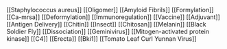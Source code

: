 [[Staphylococcus aureus]]
[[Oligomer]]
[[Amyloid Fibrils]]
[[Formylation]]
[[Ca-mrsa]]
[[Deformylation]]
[[Immunoregulation]]
[[Vaccine]]
[[Adjuvant]]
[[Antigen Delivery]]
[[Chitin]]
[[Insect]]
[[Chitosan]]
[[Melanin]]
[[Black Soldier Fly]]
[[Dissociation]]
[[Geminivirus]]
[[Mitogen-activated protein kinase]]
[[C4]]
[[Erecta]]
[[Bki1]]
[[Tomato Leaf Curl Yunnan Virus]]
